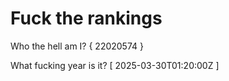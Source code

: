 # Fuck the rankings

Who the hell am I?
{ 22020574 }

What fucking year is it?
[ 2025-03-30T01:20:00Z ]
